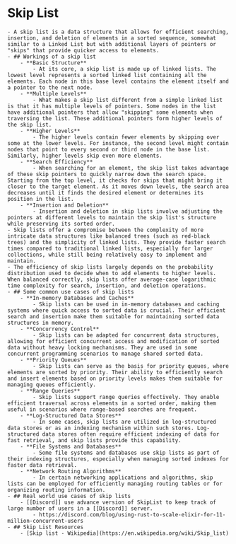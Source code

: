 # Skip List
	- A skip list is a data structure that allows for efficient searching, insertion, and deletion of elements in a sorted sequence, somewhat similar to a Linked List but with additional layers of pointers or "skips" that provide quicker access to elements.
	- ## Workings of a skip list
		- **Basic Structure**
			- At its core, a skip list is made up of linked lists. The lowest level represents a sorted linked list containing all the elements. Each node in this base level contains the element itself and a pointer to the next node.
		- **Multiple Levels**
			- What makes a skip list different from a simple linked list is that it has multiple levels of pointers. Some nodes in the list have additional pointers that allow "skipping" some elements when traversing the list. These additional pointers form higher levels of the skip list.
		- **Higher Levels**
			- The higher levels contain fewer elements by skipping over some at the lower levels. For instance, the second level might contain nodes that point to every second or third node in the base list. Similarly, higher levels skip even more elements.
		- **Search Efficiency**
			- When searching for an element, the skip list takes advantage of these skip pointers to quickly narrow down the search space. Starting from the top level, it checks for skips that might bring it closer to the target element. As it moves down levels, the search area decreases until it finds the desired element or determines its position in the list.
		- **Insertion and Deletion**
			- Insertion and deletion in skip lists involve adjusting the pointers at different levels to maintain the skip list's structure while preserving its sorted order.
	- Skip lists offer a compromise between the complexity of more intricate data structures like balanced trees (such as red-black trees) and the simplicity of linked lists. They provide faster search times compared to traditional linked lists, especially for larger collections, while still being relatively easy to implement and maintain.
	- The efficiency of skip lists largely depends on the probability distribution used to decide when to add elements to higher levels. When balanced correctly, skip lists offer average-case logarithmic time complexity for search, insertion, and deletion operations.
	- ## Some common use cases of skip lists
		- **In-memory Databases and Caches**
			- Skip lists can be used in in-memory databases and caching systems where quick access to sorted data is crucial. Their efficient search and insertion make them suitable for maintaining sorted data structures in memory.
		- **Concurrency Control**
			- Skip lists can be adapted for concurrent data structures, allowing for efficient concurrent access and modification of sorted data without heavy locking mechanisms. They are used in some concurrent programming scenarios to manage shared sorted data.
		- **Priority Queues**
			- Skip lists can serve as the basis for priority queues, where elements are sorted by priority. Their ability to efficiently search and insert elements based on priority levels makes them suitable for managing queues efficiently.
		- **Range Queries**
			- Skip lists support range queries effectively. They enable efficient traversal across elements in a sorted order, making them useful in scenarios where range-based searches are frequent.
		- **Log-Structured Data Stores**
			- In some cases, skip lists are utilized in log-structured data stores or as an indexing mechanism within such stores. Log-structured data stores often require efficient indexing of data for fast retrieval, and skip lists provide this capability.
		- **File Systems and Databases**
			- Some file systems and databases use skip lists as part of their indexing structures, especially when managing sorted indexes for faster data retrieval.
		- **Network Routing Algorithms**
			- In certain networking applications and algorithms, skip lists can be employed for efficiently managing routing tables or for organizing routing information.
	- ## Real world use cases of skip lists
		- [[Discord]] use advance version of SkipList to keep track of large number of users in a [[Discord]] server.
			- https://discord.com/blog/using-rust-to-scale-elixir-for-11-million-concurrent-users
	- ## Skip List Resources
		- [Skip list - Wikipedia](https://en.wikipedia.org/wiki/Skip_list)